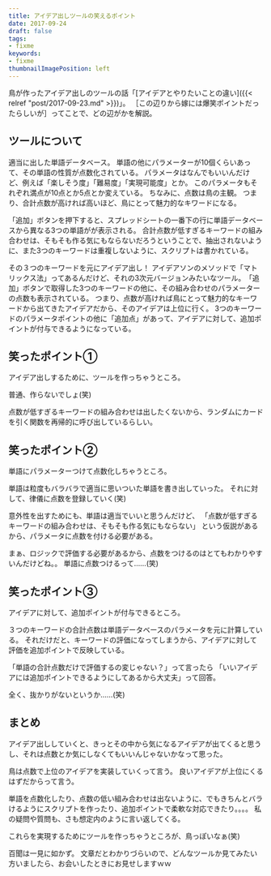 ```yaml
---
title: アイデア出しツールの笑えるポイント
date: 2017-09-24
draft: false
tags:
- fixme
keywords:
- fixme
thumbnailImagePosition: left
---
```

鳥が作ったアイデア出しのツールの話「[アイデアとやりたいことの違い]({{< relref "post/2017-09-23.md" >}})」。
［この辺りから嫁には爆笑ポイントだったらしいが］ってことで、どの辺がかを解説。
​

## ツールについて
適当に出した単語データベース。
単語の他にパラメーターが10個くらいあって、その単語の性質が点数化されている。
パラメータはなんでもいいんだけど、例えば「楽しそう度」「難易度」「実現可能度」とか。
このパラメータもそれぞれ満点が10点とか5点とか変えている。
ちなみに、点数は鳥の主観。
つまり、合計点数が高ければ高いほど、鳥にとって魅力的なキワードになる。

「追加」ボタンを押下すると、スプレッドシートの一番下の行に単語データベースから異なる3つの単語がが表示される。
合計点数が低すぎるキーワードの組み合わせは、そもそも作る気にもならないだろうということで、抽出されないように、また3つのキーワードは重複しないように、スクリプトは書かれている。

その３つのキーワードを元にアイデア出し！
アイデアソンのメソッドで「マトリックス法」ってあるんだけど、それの3次元バージョンみたいなツール。
​
「追加」ボタンで取得した3つのキーワードの他に、その組み合わせのパラメーターの点数も表示されている。
つまり、点数が高ければ鳥にとって魅力的なキーワードから出てきたアイデアだから、そのアイデアは上位に行く。
3つのキーワードのパラメータポイントの他に「追加点」があって、アイデアに対して、追加ポイントが付与できるようになっている。


## 笑ったポイント①
アイデア出しするために、ツールを作っちゃうところ。

普通、作らないでしょ(笑)

点数が低すぎるキーワードの組み合わせは出したくないから、ランダムにカードを引く関数を再帰的に呼び出しているらしい。


## 笑ったポイント②
単語にパラメーターつけて点数化しちゃうところ。

単語は粒度もバラバラで適当に思いついた単語を書き出していった。
それに対して、律儀に点数を登録していく(笑)

意外性を出すためにも、単語は適当でいいと思うんだけど、
「点数が低すぎるキーワードの組み合わせは、そもそも作る気にもならない」
という仮説があるから、パラメータに点数を付ける必要がある。

まぁ、ロジックで評価する必要があるから、点数をつけるのはとてもわかりやすいんだけどね。。
単語に点数つけるって……(笑)


## 笑ったポイント③
アイデアに対して、追加ポイントが付与できるところ。

３つのキーワードの合計点数は単語データベースのパラメータを元に計算している。
それだけだと、キーワードの評価になってしまうから、アイデアに対して評価を追加ポイントで反映している。

「単語の合計点数だけで評価するの変じゃない？」って言ったら
「いいアイデアには追加ポイントできるようにしてあるから大丈夫」って回答。

全く、抜かりがないというか……(笑)
​

## まとめ
アイデア出ししていくと、きっとその中から気になるアイデアが出てくると思うし、それは点数とか気にしなくてもいいんじゃないかなって思った。

鳥は点数で上位のアイデアを実装していくって言う。
良いアイデアが上位にくるはずだからって言う。

単語を点数化したり、点数の低い組み合わせは出ないように、でもきちんとバラけるようにスクリプトを作ったり、追加ポイントで柔軟な対応できたり。。。。
私の疑問や質問も、さも想定内のように言い返してくる。

これらを実現するためにツールを作っちゃうところが、鳥っぽいなぁ(笑)

百聞は一見に如かず。
文章だとわかりづらいので、どんなツールか見てみたい方いましたら、お会いしたときにお見せしますｗｗ